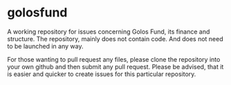 # golosfund

A working repository for issues concerning Golos Fund, its finance and structure.
The repository, mainly does not contain code. And does not need to be launched in any way.

For those wanting to pull request any files, please clone the repository into your own github and then submit any pull request. 
Please be advised, that it is easier and quicker to create issues for this particular repository.

